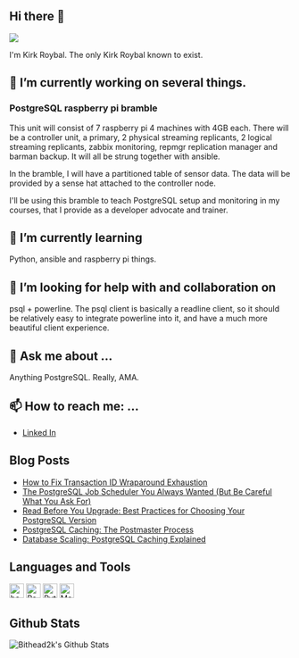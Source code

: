 ## Hi there 👋

[<img src="https://media-exp1.licdn.com/dms/image/C4D03AQHN70mZnrdn0A/profile-displayphoto-shrink_200_200/0?e=1602115200&v=beta&t=_F9LbjjO9ZemilhS5gXqysKoutaDLKj1UvcmMpojpvA"/>](https://www.linkedin.com/in/kroybal/)

I'm Kirk Roybal.   The only Kirk Roybal known to exist.

## 🔭 I’m currently working on several things.   

### PostgreSQL raspberry pi bramble
This unit will consist of 7 raspberry pi 4 machines with 4GB each.  There will be a controller unit, a primary, 2 physical streaming replicants, 2 logical streaming replicants, zabbix monitoring, repmgr replication manager and barman backup.  It will all be strung together with ansible.

In the bramble, I will have a partitioned table of sensor data.  The data will be provided by a sense hat attached to the controller node.

I'll be using this bramble to teach PostgreSQL setup and monitoring in my courses, that I provide as a developer advocate and trainer.

## 🌱 I’m currently learning
Python, ansible and raspberry pi things.


## 🤔 I’m looking for help with and collaboration on
psql + powerline.   The psql client is basically a readline client, so it should be relatively easy to integrate powerline into it, and have a much more beautiful client experience.


## 💬 Ask me about ...
Anything PostgreSQL.   Really, AMA.

## 📫 How to reach me: ...
* [Linked In](https://www.linkedin.com/in/kroybal/)

## Blog Posts
<!-- BLOG-POST-LIST:START -->
- [How to Fix Transaction ID Wraparound Exhaustion](https://www.timescale.com/blog/how-to-fix-transaction-id-wraparound/)
- [The PostgreSQL Job Scheduler You Always Wanted &lpar;But Be Careful What You Ask For&rpar;](https://www.timescale.com/blog/the-postgresql-job-scheduler-you-always-wanted-but-be-careful-what-you-ask-for/)
- [Read Before You Upgrade: Best Practices for Choosing Your PostgreSQL Version](https://www.timescale.com/blog/read-before-you-upgrade-best-practices-for-choosing-your-postgresql-version/)
- [PostgreSQL Caching: The Postmaster Process](https://www.timescale.com/blog/postgresql-caching-the-postmaster-process/)
- [Database Scaling: PostgreSQL Caching Explained](https://www.timescale.com/blog/database-scaling-postgresql-caching-explained/)
<!-- BLOG-POST-LIST:END -->

## Languages and Tools

[<img width="26px" alt="bash" src="https://bashlogo.com/img/symbol/png/full_colored_dark.png"/>][bash]
[<img width="26px" alt="PostgreSQL" src="https://upload.wikimedia.org/wikipedia/commons/2/29/Postgresql_elephant.svg"/>][postgresql]
[<img width="26px" alt="Python" src="https://upload.wikimedia.org/wikipedia/commons/c/c3/Python-logo-notext.svg"/>][python]
[<img width="26px" alt="Markdown" src="https://upload.wikimedia.org/wikipedia/commons/4/48/Markdown-mark.svg"/>][markdown]

## Github Stats
<img align="left" alt="Bithead2k's Github Stats" src="https://github-readme-stats.vercel.app/api?username=bithead2k&show_icons=true&hide_border=true" />


[bash]: [https://www.gnu.org/software/bash/]
[postgresql]: [http://www.postgresql.org]
[python]: [https://www.python.org/]
[markdown]: [https://www.markdownguide.org/]
